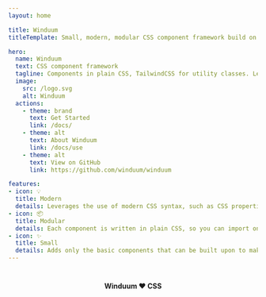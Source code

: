 ```yaml
---
layout: home

title: Winduum
titleTemplate: Small, modern, modular CSS component framework build on top of TailwindCSS

hero:
  name: Winduum
  text: CSS component framework
  tagline: Components in plain CSS, TailwindCSS for utility classes. Leverages the use of CSS properties as much possible.
  image:
    src: /logo.svg
    alt: Winduum
  actions:
    - theme: brand
      text: Get Started
      link: /docs/
    - theme: alt
      text: About Winduum
      link: /docs/use
    - theme: alt
      text: View on GitHub
      link: https://github.com/winduum/winduum

features:
- icon: 💡️
  title: Modern
  details: Leverages the use of modern CSS syntax, such as CSS properties, modern pseudo selectors, nesting, low specificity and much more
- icon: 📦️
  title: Modular
  details: Each component is written in plain CSS, so you can import only what you want to use and customize it with CSS properties
- icon: ✨️
  title: Small
  details: Adds only the basic components that can be built upon to make a complex UX/UI project. TailwindCSS is optional, but it's recommended
---
```


<div style="text-align: center;margin-top:2.5rem;font-weight: bold">Winduum ❤️ CSS</div>
